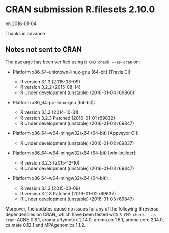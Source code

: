 # CRAN submission R.filesets 2.10.0
on 2016-01-04

Thanks in advance


## Notes not sent to CRAN
The package has been verified using `R CMD check --as-cran` on:

* Platform x86_64-unknown-linux-gnu (64-bit) [Travis CI]:
  - R version 3.1.3 (2015-03-09)
  - R version 3.2.2 (2015-08-14)
  - R Under development (unstable) (2016-01-04 r69860)
  
* Platform x86_64-pc-linux-gnu (64-bit):
  - R version 3.1.2 (2014-10-31)
  - R version 3.2.3 Patched (2016-01-01 r69832)
  - R Under development (unstable) (2016-01-03 r69847)

* Platform x86_64-w64-mingw32/x64 (64-bit) [Appveyor CI]:
  - R Under development (unstable) (2016-01-02 r69837)

* Platform x86_64-w64-mingw32/x64 (64-bit) [win-builder]:
  - R version 3.2.3 (2015-12-10)
  - R Under development (unstable) (2016-01-03 r69847)

* Platform x86_64-w64-mingw32/x64 (64-bit):
  - R version 3.1.3 (2015-03-09)
  - R version 3.2.3 Patched (2016-01-02 r69837)
  - R Under development (unstable) (2016-01-03 r69847)

Moreover, the updates cause no issues for any of the following
6 reverse dependencies on CRAN, which have been tested with
`R CMD check --as-cran`: ACNE 0.8.1, aroma.affymetrix 2.14.0,
aroma.cn 1.6.1, aroma.core 2.14.0, calmate 0.12.1 and
MPAgenomics 1.1.2.
